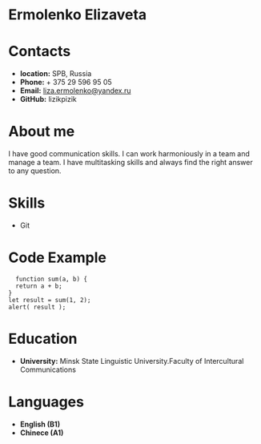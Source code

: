 # Ermolenko Elizaveta
# Contacts
  - **location:** SPB, Russia
  - **Phone:** + 375 29 596 95 05
  - **Email:** liza.ermolenko@yandex.ru
  - **GitHub:** lizikpizik

# About me

  I have good communication skills. I can work harmoniously in a team and manage a team. I have multitasking skills and always find the right answer to any question.
# Skills
  - Git
# Code Example
```
  function sum(a, b) {
  return a + b;
}
let result = sum(1, 2);
alert( result );

```
# Education
  - **University:** Minsk State Linguistic University.Faculty of Intercultural Communications
# Languages
  - **English (B1)**
  - **Chinece (A1)**
